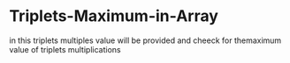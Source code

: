 # Triplets-Maximum-in-Array
in this triplets multiples value will be provided and cheeck for themaximum value of triplets multiplications
